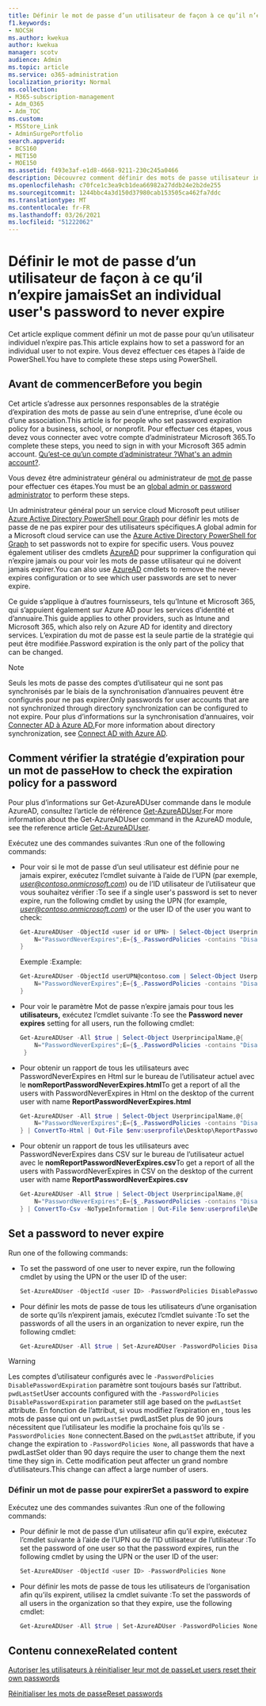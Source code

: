 ```yaml
---
title: Définir le mot de passe d’un utilisateur de façon à ce qu’il n’expire jamais
f1.keywords:
- NOCSH
ms.author: kwekua
author: kwekua
manager: scotv
audience: Admin
ms.topic: article
ms.service: o365-administration
localization_priority: Normal
ms.collection:
- M365-subscription-management
- Adm_O365
- Adm_TOC
ms.custom:
- MSStore_Link
- AdminSurgePortfolio
search.appverid:
- BCS160
- MET150
- MOE150
ms.assetid: f493e3af-e1d8-4668-9211-230c245a0466
description: Découvrez comment définir des mots de passe utilisateur individuels pour qu’ils n’expirent jamais, à l’aide Windows PowerShell.
ms.openlocfilehash: c70fce1c3ea9cb1dea66982a27ddb24e2b2de255
ms.sourcegitcommit: 1244bbc4a3d150d37980cab153505ca462fa7ddc
ms.translationtype: MT
ms.contentlocale: fr-FR
ms.lasthandoff: 03/26/2021
ms.locfileid: "51222062"
---
```

# <a name="set-an-individual-users-password-to-never-expire"></a><span data-ttu-id="902cf-103">Définir le mot de passe d’un utilisateur de façon à ce qu’il n’expire jamais</span><span class="sxs-lookup"><span data-stu-id="902cf-103">Set an individual user's password to never expire</span></span>

<span data-ttu-id="902cf-104">Cet article explique comment définir un mot de passe pour qu’un utilisateur individuel n’expire pas.</span><span class="sxs-lookup"><span data-stu-id="902cf-104">This article explains how to set a password for an individual user to not expire.</span></span> <span data-ttu-id="902cf-105">Vous devez effectuer ces étapes à l’aide de PowerShell.</span><span class="sxs-lookup"><span data-stu-id="902cf-105">You have to complete these steps using PowerShell.</span></span>

## <a name="before-you-begin"></a><span data-ttu-id="902cf-106">Avant de commencer</span><span class="sxs-lookup"><span data-stu-id="902cf-106">Before you begin</span></span>

<span data-ttu-id="902cf-107">Cet article s’adresse aux personnes responsables de la stratégie d’expiration des mots de passe au sein d’une entreprise, d’une école ou d’une association.</span><span class="sxs-lookup"><span data-stu-id="902cf-107">This article is for people who set password expiration policy for a business, school, or nonprofit.</span></span> <span data-ttu-id="902cf-108">Pour effectuer ces étapes, vous devez vous connecter avec votre compte d’administrateur Microsoft 365.</span><span class="sxs-lookup"><span data-stu-id="902cf-108">To complete these steps, you need to sign in with your Microsoft 365 admin account.</span></span> <span data-ttu-id="902cf-109">[Qu’est-ce qu’un compte d’administrateur ?](https://docs.microsoft.com/microsoft-365/business-video/admin-center-overview)</span><span class="sxs-lookup"><span data-stu-id="902cf-109">[What's an admin account?](https://docs.microsoft.com/microsoft-365/business-video/admin-center-overview).</span></span> 

<span data-ttu-id="902cf-110">Vous devez être administrateur général ou administrateur de [mot de](about-admin-roles.md) passe pour effectuer ces étapes.</span><span class="sxs-lookup"><span data-stu-id="902cf-110">You must be an [global admin or password administrator](about-admin-roles.md) to perform these steps.</span></span>

<span data-ttu-id="902cf-111">Un administrateur général pour un service cloud Microsoft peut utiliser [Azure Active Directory PowerShell pour Graph](/powershell/azure/active-directory/install-adv2?view=azureadps-2.0) pour définir les mots de passe de ne pas expirer pour des utilisateurs spécifiques.</span><span class="sxs-lookup"><span data-stu-id="902cf-111">A global admin for a Microsoft cloud service can use the [Azure Active Directory PowerShell for Graph](/powershell/azure/active-directory/install-adv2?view=azureadps-2.0) to set passwords not to expire for specific users.</span></span> <span data-ttu-id="902cf-112">Vous pouvez également utiliser des cmdlets [AzureAD](/powershell/module/Azuread) pour supprimer la configuration qui n’expire jamais ou pour voir les mots de passe utilisateur qui ne doivent jamais expirer.</span><span class="sxs-lookup"><span data-stu-id="902cf-112">You can also use [AzureAD](/powershell/module/Azuread) cmdlets to remove the never-expires configuration or to see which user passwords are set to never expire.</span></span>

<span data-ttu-id="902cf-113">Ce guide s’applique à d’autres fournisseurs, tels qu’Intune et Microsoft 365, qui s’appuient également sur Azure AD pour les services d’identité et d’annuaire.</span><span class="sxs-lookup"><span data-stu-id="902cf-113">This guide applies to other providers, such as Intune and Microsoft 365, which also rely on Azure AD for identity and directory services.</span></span> <span data-ttu-id="902cf-114">L’expiration du mot de passe est la seule partie de la stratégie qui peut être modifiée.</span><span class="sxs-lookup"><span data-stu-id="902cf-114">Password expiration is the only part of the policy that can be changed.</span></span>

> [!NOTE]
> <span data-ttu-id="902cf-115">Seuls les mots de passe des comptes d’utilisateur qui ne sont pas synchronisés par le biais de la synchronisation d’annuaires peuvent être configurés pour ne pas expirer.</span><span class="sxs-lookup"><span data-stu-id="902cf-115">Only passwords for user accounts that are not synchronized through directory synchronization can be configured to not expire.</span></span> <span data-ttu-id="902cf-116">Pour plus d’informations sur la synchronisation d’annuaires, voir [Connecter AD à Azure AD.](/azure/active-directory/connect/active-directory-aadconnect)</span><span class="sxs-lookup"><span data-stu-id="902cf-116">For more information about directory synchronization, see [Connect AD with Azure AD](/azure/active-directory/connect/active-directory-aadconnect).</span></span>

## <a name="how-to-check-the-expiration-policy-for-a-password"></a><span data-ttu-id="902cf-117">Comment vérifier la stratégie d’expiration pour un mot de passe</span><span class="sxs-lookup"><span data-stu-id="902cf-117">How to check the expiration policy for a password</span></span>

<span data-ttu-id="902cf-118">Pour plus d’informations sur Get-AzureADUser commande dans le module AzureAD, consultez l’article de référence [Get-AzureADUser](/powershell/module/Azuread/Get-AzureADUser?view=azureadps-2.0).</span><span class="sxs-lookup"><span data-stu-id="902cf-118">For more information about the Get-AzureADUser command in the AzureAD module, see the reference article [Get-AzureADUser](/powershell/module/Azuread/Get-AzureADUser?view=azureadps-2.0).</span></span>

<span data-ttu-id="902cf-119">Exécutez une des commandes suivantes :</span><span class="sxs-lookup"><span data-stu-id="902cf-119">Run one of the following commands:</span></span>

- <span data-ttu-id="902cf-120">Pour voir si le mot de passe d’un seul utilisateur est définie pour ne jamais expirer, exécutez l’cmdlet suivante à l’aide de l’UPN (par exemple, *user@contoso.onmicrosoft.com*) ou de l’ID utilisateur de l’utilisateur que vous souhaitez vérifier :</span><span class="sxs-lookup"><span data-stu-id="902cf-120">To see if a single user's password is set to never expire, run the following cmdlet by using the UPN (for example, *user@contoso.onmicrosoft.com*) or the user ID of the user you want to check:</span></span>

    ```powershell
    Get-AzureADUser -ObjectId <user id or UPN> | Select-Object UserprincipalName,@{
        N="PasswordNeverExpires";E={$_.PasswordPolicies -contains "DisablePasswordExpiration"}
    }
    ```

    <span data-ttu-id="902cf-121">Exemple :</span><span class="sxs-lookup"><span data-stu-id="902cf-121">Example:</span></span>

    ```powershell
    Get-AzureADUser -ObjectId userUPN@contoso.com | Select-Object UserprincipalName,@{
        N="PasswordNeverExpires";E={$_.PasswordPolicies -contains "DisablePasswordExpiration"}
    }
    ```  

- <span data-ttu-id="902cf-122">Pour voir le paramètre Mot de passe n’expire jamais pour tous les **utilisateurs,** exécutez l’cmdlet suivante :</span><span class="sxs-lookup"><span data-stu-id="902cf-122">To see the **Password never expires** setting for all users, run the following cmdlet:</span></span>

    ```powershell
    Get-AzureADUser -All $true | Select-Object UserprincipalName,@{
        N="PasswordNeverExpires";E={$_.PasswordPolicies -contains "DisablePasswordExpiration"}
     }
    ```

- <span data-ttu-id="902cf-123">Pour obtenir un rapport de tous les utilisateurs avec PasswordNeverExpires en Html sur le bureau de l’utilisateur actuel avec le  **nomReportPasswordNeverExpires.html**</span><span class="sxs-lookup"><span data-stu-id="902cf-123">To get a report of all the users with PasswordNeverExpires in Html on the desktop of the current user with name  **ReportPasswordNeverExpires.html**</span></span>

    ```powershell
    Get-AzureADUser -All $true | Select-Object UserprincipalName,@{
        N="PasswordNeverExpires";E={$_.PasswordPolicies -contains "DisablePasswordExpiration"}
    } | ConvertTo-Html | Out-File $env:userprofile\Desktop\ReportPasswordNeverExpires.html
    ```  

- <span data-ttu-id="902cf-124">Pour obtenir un rapport de tous les utilisateurs avec PasswordNeverExpires dans CSV sur le bureau de l’utilisateur actuel avec le **nomReportPasswordNeverExpires.csv**</span><span class="sxs-lookup"><span data-stu-id="902cf-124">To get a report of all the users with PasswordNeverExpires in CSV on the desktop of the current user with name **ReportPasswordNeverExpires.csv**</span></span>

    ```powershell
    Get-AzureADUser -All $true | Select-Object UserprincipalName,@{
        N="PasswordNeverExpires";E={$_.PasswordPolicies -contains "DisablePasswordExpiration"}
    } | ConvertTo-Csv -NoTypeInformation | Out-File $env:userprofile\Desktop\ReportPasswordNeverExpires.csv

## Set a password to never expire

Run one of the following commands:

- To set the password of one user to never expire, run the following cmdlet by using the UPN or the user ID of the user:

    ```powershell
    Set-AzureADUser -ObjectId <user ID> -PasswordPolicies DisablePasswordExpiration
    ```

- <span data-ttu-id="902cf-125">Pour définir les mots de passe de tous les utilisateurs d’une organisation de sorte qu’ils n’expirent jamais, exécutez l’cmdlet suivante :</span><span class="sxs-lookup"><span data-stu-id="902cf-125">To set the passwords of all the users in an organization to never expire, run the following cmdlet:</span></span>

    ```powershell
    Get-AzureADUser -All $true | Set-AzureADUser -PasswordPolicies DisablePasswordExpiration
    ```

> [!WARNING]
> <span data-ttu-id="902cf-126">Les comptes d’utilisateur configurés avec le `-PasswordPolicies DisablePasswordExpiration` paramètre sont toujours basés sur l’attribut. `pwdLastSet`</span><span class="sxs-lookup"><span data-stu-id="902cf-126">User accounts configured with the `-PasswordPolicies DisablePasswordExpiration` parameter still age based on the `pwdLastSet` attribute.</span></span> <span data-ttu-id="902cf-127">En fonction de l’attribut, si vous modifiez l’expiration en , tous les mots de passe qui ont un `pwdLastSet` pwdLastSet plus de 90 jours nécessitent que l’utilisateur les modifie la prochaine fois qu’ils se `-PasswordPolicies None` connectent.</span><span class="sxs-lookup"><span data-stu-id="902cf-127">Based on the `pwdLastSet` attribute, if you change the expiration to `-PasswordPolicies None`, all passwords that have a pwdLastSet older than 90 days require the user to change them the next time they sign in.</span></span> <span data-ttu-id="902cf-128">Cette modification peut affecter un grand nombre d’utilisateurs.</span><span class="sxs-lookup"><span data-stu-id="902cf-128">This change can affect a large number of users.</span></span>

### <a name="set-a-password-to-expire"></a><span data-ttu-id="902cf-129">Définir un mot de passe pour expirer</span><span class="sxs-lookup"><span data-stu-id="902cf-129">Set a password to expire</span></span>

<span data-ttu-id="902cf-130">Exécutez une des commandes suivantes :</span><span class="sxs-lookup"><span data-stu-id="902cf-130">Run one of the following commands:</span></span>

- <span data-ttu-id="902cf-131">Pour définir le mot de passe d’un utilisateur afin qu’il expire, exécutez l’cmdlet suivante à l’aide de l’UPN ou de l’ID utilisateur de l’utilisateur :</span><span class="sxs-lookup"><span data-stu-id="902cf-131">To set the password of one user so that the password expires, run the following cmdlet by using the UPN or the user ID of the user:</span></span>

    ```powershell
    Set-AzureADUser -ObjectId <user ID> -PasswordPolicies None
    ```

- <span data-ttu-id="902cf-132">Pour définir les mots de passe de tous les utilisateurs de l’organisation afin qu’ils expirent, utilisez la cmdlet suivante :</span><span class="sxs-lookup"><span data-stu-id="902cf-132">To set the passwords of all users in the organization so that they expire, use the following cmdlet:</span></span>

    ```powershell
    Get-AzureADUser -All $true | Set-AzureADUser -PasswordPolicies None
    ```

## <a name="related-content"></a><span data-ttu-id="902cf-133">Contenu connexe</span><span class="sxs-lookup"><span data-stu-id="902cf-133">Related content</span></span>

[<span data-ttu-id="902cf-134">Autoriser les utilisateurs à réinitialiser leur mot de passe</span><span class="sxs-lookup"><span data-stu-id="902cf-134">Let users reset their own passwords</span></span>](../add-users/let-users-reset-passwords.md)

[<span data-ttu-id="902cf-135">Réinitialiser les mots de passe</span><span class="sxs-lookup"><span data-stu-id="902cf-135">Reset passwords</span></span>](../add-users/reset-passwords.md)